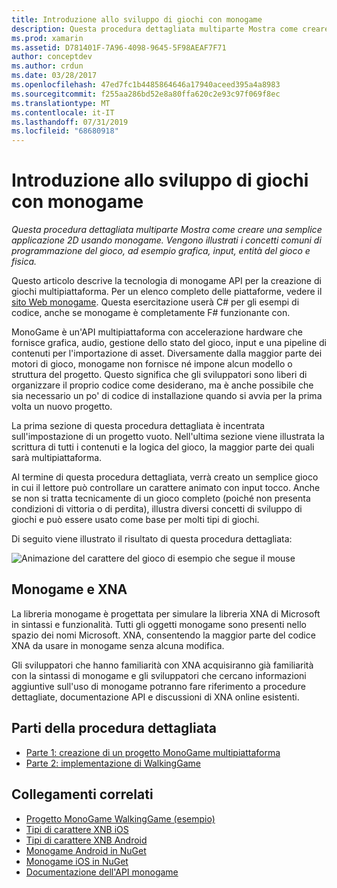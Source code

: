 ```yaml
---
title: Introduzione allo sviluppo di giochi con monogame
description: Questa procedura dettagliata multiparte Mostra come creare una semplice applicazione 2D usando monogame.  Vengono illustrati i concetti comuni di programmazione del gioco, ad esempio grafica, input, entità del gioco e fisica.
ms.prod: xamarin
ms.assetid: D781401F-7A96-4098-9645-5F98AEAF7F71
author: conceptdev
ms.author: crdun
ms.date: 03/28/2017
ms.openlocfilehash: 47ed7fc1b4485864646a17940aceed395a4a8983
ms.sourcegitcommit: f255aa286bd52e8a80ffa620c2e93c97f069f8ec
ms.translationtype: MT
ms.contentlocale: it-IT
ms.lasthandoff: 07/31/2019
ms.locfileid: "68680918"
---
```

# <a name="introduction-to-game-development-with-monogame"></a>Introduzione allo sviluppo di giochi con monogame

_Questa procedura dettagliata multiparte Mostra come creare una semplice applicazione 2D usando monogame.  Vengono illustrati i concetti comuni di programmazione del gioco, ad esempio grafica, input, entità del gioco e fisica._

Questo articolo descrive la tecnologia di monogame API per la creazione di giochi multipiattaforma. Per un elenco completo delle piattaforme, vedere il [sito Web monogame](http://www.monogame.net/). Questa esercitazione userà C# per gli esempi di codice, anche se monogame è completamente F# funzionante con.

MonoGame è un'API multipiattaforma con accelerazione hardware che fornisce grafica, audio, gestione dello stato del gioco, input e una pipeline di contenuti per l'importazione di asset. Diversamente dalla maggior parte dei motori di gioco, monogame non fornisce né impone alcun modello o struttura del progetto.  Questo significa che gli sviluppatori sono liberi di organizzare il proprio codice come desiderano, ma è anche possibile che sia necessario un po' di codice di installazione quando si avvia per la prima volta un nuovo progetto.

La prima sezione di questa procedura dettagliata è incentrata sull'impostazione di un progetto vuoto. Nell'ultima sezione viene illustrata la scrittura di tutti i contenuti e la logica del gioco, la maggior parte dei quali sarà multipiattaforma.

Al termine di questa procedura dettagliata, verrà creato un semplice gioco in cui il lettore può controllare un carattere animato con input tocco.  Anche se non si tratta tecnicamente di un gioco completo (poiché non presenta condizioni di vittoria o di perdita), illustra diversi concetti di sviluppo di giochi e può essere usato come base per molti tipi di giochi. 

Di seguito viene illustrato il risultato di questa procedura dettagliata:

![Animazione del carattere del gioco di esempio che segue il mouse](images/image1.gif)

## <a name="monogame-and-xna"></a>Monogame e XNA

La libreria monogame è progettata per simulare la libreria XNA di Microsoft in sintassi e funzionalità.  Tutti gli oggetti monogame sono presenti nello spazio dei nomi Microsoft. XNA, consentendo la maggior parte del codice XNA da usare in monogame senza alcuna modifica. 

Gli sviluppatori che hanno familiarità con XNA acquisiranno già familiarità con la sintassi di monogame e gli sviluppatori che cercano informazioni aggiuntive sull'uso di monogame potranno fare riferimento a procedure dettagliate, documentazione API e discussioni di XNA online esistenti.


## <a name="walkthrough-parts"></a>Parti della procedura dettagliata

- [Parte 1: creazione di un progetto MonoGame multipiattaforma](~/graphics-games/monogame/introduction/part1.md)
- [Parte 2: implementazione di WalkingGame](~/graphics-games/monogame/introduction/part2.md)

## <a name="related-links"></a>Collegamenti correlati

- [Progetto MonoGame WalkingGame (esempio)](https://docs.microsoft.com/samples/xamarin/mobile-samples/walkinggamemg/)
- [Tipi di carattere XNB iOS](https://github.com/mono/CocosSharp/tree/master/Samples/GameStarterKit/GameStarterKit/Content/fonts)
- [Tipi di carattere XNB Android](https://github.com/mono/CocosSharp/tree/master/Samples/GameStarterKit/GameStarterKit/Assets/Content/fonts)
- [Monogame Android in NuGet](https://www.nuget.org/packages/MonoGame.Framework.Android/)
- [Monogame iOS in NuGet](https://www.nuget.org/packages/MonoGame.Framework.iOS/)
- [Documentazione dell'API monogame](http://www.monogame.net/documentation/?page=main)
